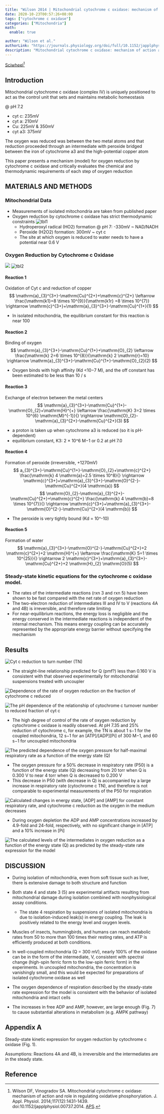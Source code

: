 ```yaml
---
title: "Wilson 2014 | Mitochondrial cytochrome c oxidase: mechanism of action and role in regulating oxidative phosphorylation"
date: 2020-10-23T00:57:26+08:00
tags: ["cytochrome c oxidase"]
categories: ["Mitochondria"]
math:
  enable: true

author: "Wilson et al."
authorLink: "https://journals.physiology.org/doi/full/10.1152/japplphysiol.00737.2014"
description: "Mitochondrial cytochrome c oxidase: mechanism of action and role in regulating oxidative phosphorylation"
---
```


[Sciwheel](https://sciwheel.com/work/#/items/6806138)[^Wilson2014]

<!--more-->

## Introduction
Mitochondrial cytochrome c oxidase (complex IV) is uniquely positioned to act as the control unit that sets and maintains metabolic homeostasis

@ pH 7.2

* cyt c: 235mV
* cyt a: 210mV
* Cu: 225mV & 350mV
* cyt a3: 375mV

The oxygen was reduced was between the two metal atoms and that reduction proceeded through an intermediate with peroxide bridged between the iron of cytochrome a3 and the high-potential copper atom

This paper presents a mechanism (model) for oxygen reduction by cytochrome c oxidase and critically evaluates the chemical and thermodynamic requirements of each step of oxygen reduction

## MATERIALS AND METHODS
### Mitochondrial Data
* Measurements of isolated mitochondria are taken from published paper
* Oxygen reduction by cytochrome c oxidase has strict thermodynamic constraints
![tbl1](https://user-images.githubusercontent.com/40054455/86725975-bbe39580-c05c-11ea-9777-73f8d694e225.png)
    * Hydroperoxyl radical (HO2) formation @ pH 7: -330mV ~ NAD/NADH
    * Peroxide (H2O2) formation: 300mV  ~ cyt c
    * The site at which oxygen is reduced to water needs to have a potential near 0.6 V
### Oxygen Reduction by Cytochrome c Oxidase
![](https://www.physiology.org/na101/home/literatum/publisher/physio/journals/content/jappl/2014/jappl.2014.117.issue-12/japplphysiol.00737.2014/production/images/medium/zdg0231412540001.jpeg)
![tbl2](https://user-images.githubusercontent.com/40054455/86725981-bdad5900-c05c-11ea-9ea3-5b08659ddb17.png)

#### Reaction 1
Oxidation of Cyt c and reduction of copper
$$
\mathrm{a}_{3}^{3+}-\mathrm{Cu}^{2+}+\mathrm{c}^{2+} \leftarrow \frac{\mathrm{k1}=8 \times 10^{9}}{\mathrm{k1r} =8 \times 10^{7}} \rightarrow \mathrm{c}^{3+}+\mathrm{a}_{3}^{3+}-\mathrm{Cu}^{1+}(1)
$$
* In isolated mitochondria, the equilibrium constant for this reaction is near 100
#### Reaction 2
Binding of oxygen
$$
\mathrm{a}_{3}^{3+}-\mathrm{Cu}^{1+}+\mathrm{O}_{2} \leftarrow \frac{\mathrm{k} 2=6 \times 10^{8}}{\mathrm{k} 2 \mathrm{r}=10} \rightarrow \mathrm{a}_{3}^{3+}-\mathrm{Cu}^{1+}-\mathrm{O}_{2}(2)
$$
* Oxygen binds with high affinity (Kd <10−7 M), and the off constant has been estimated to be less than 10 / s

#### Reaction 3
Exchange of electron between the metal centers
$$
\mathrm{a}_{3}^{3+}-\mathrm{Cu}^{1+}-\mathrm{O}_{2}+\mathrm{H}^{+} \leftarrow \frac{\mathrm{K} 3=2 \times 10^{6} \mathrm{M}^{-1}}{} \rightarrow \mathrm{O}_{2}-\mathrm{a}_{3}^{2+}-\mathrm{Cu}^{2+}(3)
 $$
* a proton is taken up when cytochrome a3 is reduced (so it is pH-dependent)
* equilibrium constant, K3: 2 × 10^6 M−1 or 0.2 at pH 7.0

#### Reaction 4
Formation of peroxide (irreversible, +1270mV)
$$
a_{3}^{3+}-\mathrm{Cu}^{1+}-\mathrm{O}_{2}+\mathrm{c}^{2+} \frac{\mathrm{k} 4 \mathrm{a}=2.5 \times 10^8}{} \rightarrow \mathrm{c}^{3+}+\mathrm{a}_{3}^{3+}-\mathrm{O}^{2-}-\mathrm{Cu}^{2+}(4 \mathrm{a})
$$
$$
\mathrm{O}_{2}-\mathrm{a}_{3}^{2+}-\mathrm{Cu}^{2+}+\mathrm{c}^{2+} \frac{\mathrm{k} 4 \mathrm{b}=8 \times 10^{7}}{} \rightarrow \mathrm{c}^{3+}+\mathrm{a}_{3}^{3+}-\mathrm{O}^{2-}-\mathrm{Cu}^{2+}(4 \mathrm{b})
$$
* The peroxide is very tightly bound (Kd = 10^-10)

#### Reaction 5
Formation of water
$$
\mathrm{a}_{3}^{3+}-\mathrm{O}^{2-}-\mathrm{Cu}^{2+}+2 \mathrm{c}^{2+}+2 \mathrm{H}^{+} \leftarrow \frac{\mathrm{K} 5=1 \times 10^{25}}{} \rightarrow 2 \mathrm{c}^{3+}+\mathrm{a}_{3}^{3+}-\mathrm{Cu}^{2+}+2 \mathrm{H}_{2} \mathrm{O}(5)
$$

### Steady-state kinetic equations for the cytochrome c oxidase model.
* The rates of the intermediate reactions (rxn 3 and rxn 5) have been shown to be fast compared with the net rate of oxygen reduction
* The two-electron reduction of intermediates III and IV to V (reactions 4A and 4B) is irreversible, and therefore rate limiting
* For near-equilibrium reactions, the energy loss is negligible and the energy conserved in the intermediate reactions is independent of the internal mechanism. This means energy coupling can be accurately represented by the appropriate energy barrier without specifying the mechanism

## Results
![](https://www.physiology.org/na101/home/literatum/publisher/physio/journals/content/jappl/2014/jappl.2014.117.issue-12/japplphysiol.00737.2014/production/images/medium/zdg0231412540002.jpeg "Cyt c reduction to turn number (TN)")
* The straight-line relationship predicted for Q (pmf?) less than 0.160 V is consistent with that observed experimentally for mitochondrial suspensions treated with uncoupler

![](https://www.physiology.org/na101/home/literatum/publisher/physio/journals/content/jappl/2014/jappl.2014.117.issue-12/japplphysiol.00737.2014/production/images/medium/zdg0231412540003.jpeg "Dependence of the rate of oxygen reduction on the fraction of cytochrome c reduced")

![](https://www.physiology.org/na101/home/literatum/publisher/physio/journals/content/jappl/2014/jappl.2014.117.issue-12/japplphysiol.00737.2014/production/images/medium/zdg0231412540004.jpeg "The pH dependence of the relationship of cytochrome c turnover number to reduced fraction of cyt c")

* The high degree of control of the rate of oxygen reduction by cytochrome c oxidase is readily observed. At pH 7.35 and 25% reduction of cytochrome c, for example, the TN is about 1 s−1 for the coupled mitochondria, 12 s−1 for an [ATP]/[ADP][Pi] of 300 M−1, and 60 s−1 for uncoupled mitochondria


![](https://www.physiology.org/na101/home/literatum/publisher/physio/journals/content/jappl/2014/jappl.2014.117.issue-12/japplphysiol.00737.2014/production/images/medium/zdg0231412540006.jpeg "The predicted dependence of the oxygen pressure for half-maximal respiratory rate as a function of the energy state (Q)")
* The oxygen pressure for a 50% decrease in respiratory rate (P50) is a function of the energy state (Q) decreasing from 20 torr when Q is 0.300 V to near 4 torr when Q is decreased to 0.200 V
* This decrease in P50 (with decrease in Q) is accompanied by a large increase in respiratory rate (cytochrome c TN), and therefore is not comparable to experimental measurements of the P50 for respiration

![](https://www.physiology.org/na101/home/literatum/publisher/physio/journals/content/jappl/2014/jappl.2014.117.issue-12/japplphysiol.00737.2014/production/images/medium/zdg0231412540007.jpeg "Calculated changes in energy state, [ADP] and [AMP] for constant respiratory rate, and cytochrome c reduction as the oxygen in the medium decreases")
* During oxygen depletion the ADP and AMP concentrations increased by 4.9-fold and 24-fold, respectively, with no significant change in [ATP] and a 10% increase in [Pi]

![](https://www.physiology.org/na101/home/literatum/publisher/physio/journals/content/jappl/2014/jappl.2014.117.issue-12/japplphysiol.00737.2014/production/images/medium/zdg0231412540008.jpeg "The calculated levels of the intermediates in oxygen reduction as a function of the energy state (Q) as predicted by the steady-state rate expression for the model")

## DISCUSSION
* During isolation of mitochondria, even from soft tissue such as liver, there is extensive damage to both structure and function
* Both state 4 and state 3 (5) are experimental artifacts resulting from mitochondrial damage during isolation combined with nonphysiological assay conditions.
    * The state 4 respiration by suspensions of isolated mitochondria is due to isolation-induced leak(s) in energy coupling. The leak is positively related to the energy level and oxygen levels.
* Muscles of insects, hummingbirds, and humans can reach metabolic rates from 50 to more than 100 times their resting rates, and ATP is efficiently produced at both conditions.
* In well-coupled mitochondria (Q = 300 mV), nearly 100% of the oxidase can be in the form of the intermediate, V, consistent with spectral change (high-spin ferric form to the low-spin ferric form) in the experiments. In uncoupled mitochondria, the concentration is vanishingly small, and this would be expected for preparations of isolated cytochrome oxidase as well

* The oxygen dependence of respiration described by the steady-state rate expression for the model is consistent with the behavior of isolated mitochondria and intact cells

* The increases in free ADP and AMP, however, are large enough (Fig. 7) to cause substantial alterations in metabolism (e.g. AMPK pathway)

## Appendix A
Steady-state kinetic expression for oxygen reduction by cytochrome c oxidase (Fig. 1).

Assumptions: Reactions 4A and 4B, is irreversible and the intermediates are in the steady state.

## Reference
[^Wilson2014]: Wilson DF, Vinogradov SA. Mitochondrial cytochrome c oxidase: mechanism of action and role in regulating oxidative phosphorylation. J. Appl. Physiol. 2014;117(12):1431-1439. doi:10.1152/japplphysiol.00737.2014. [APS](https://www.physiology.org/doi/full/10.1152/japplphysiol.00737.2014).
